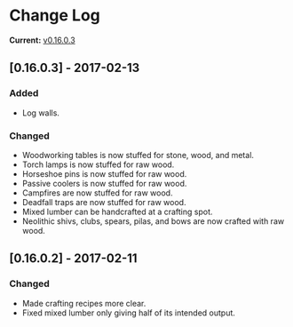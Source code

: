# Change Log

**Current:** [v0.16.0.3](https://github.com/Qwynn/ExpandedWoodworkingVG/releases/tag/v0.16.0.3)

## [0.16.0.3] - 2017-02-13
### Added
- Log walls.

### Changed
- Woodworking tables is now stuffed for stone, wood, and metal.
- Torch lamps is now stuffed for raw wood.
- Horseshoe pins is now stuffed for raw wood.
- Passive coolers is now stuffed for raw wood.
- Campfires are now stuffed for raw wood.
- Deadfall traps are now stuffed for raw wood.
- Mixed lumber can be handcrafted at a crafting spot.
- Neolithic shivs, clubs, spears, pilas, and bows are now crafted with raw wood.

## [0.16.0.2] - 2017-02-11
### Changed
- Made crafting recipes more clear.
- Fixed mixed lumber only giving half of its intended output.
